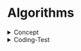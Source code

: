 # Algorithms

<details>
  <summary>Concept</summary>

  ### [>> Jump to README.md <<](https://github.com/leeheefull/Algorithms/blob/master/Concept/README.md)
  ---
</details>

<details>
  <summary>Coding-Test</summary>

  ### [>> Jump to README.md <<](https://github.com/leeheefull/Algorithms/blob/master/CodingTest/README.md)
  ---
</details>
